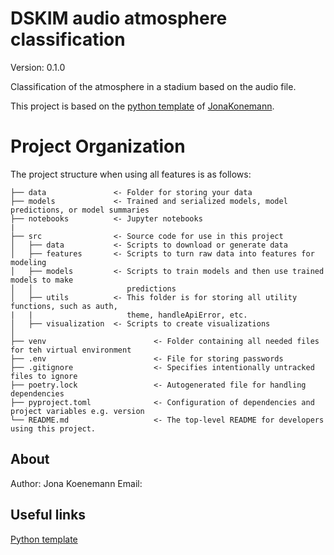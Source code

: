 # DSKIM audio atmosphere classification

Version: 0.1.0

Classification of the atmosphere in a stadium based on the audio file.

This project is based on the [python template](https://github.com/JonaKoenemann/python_template) of       [JonaKonemann](https://github.com/JonaKoenemann).

# Project Organization

The project structure when using all features is as follows:

    ├── data               <- Folder for storing your data 
    ├── models             <- Trained and serialized models, model predictions, or model summaries
    ├── notebooks          <- Jupyter notebooks
    |
    ├── src                <- Source code for use in this project
    │   ├── data           <- Scripts to download or generate data
    │   ├── features       <- Scripts to turn raw data into features for modeling
    │   ├── models         <- Scripts to train models and then use trained models to make
    │   │                     predictions
    │   ├── utils          <- This folder is for storing all utility functions, such as auth, 
    |   |                     theme, handleApiError, etc.
    │   ├── visualization  <- Scripts to create visualizations 
    │
    ├── venv                        <- Folder containing all needed files for teh virtual environment
    ├── .env                        <- File for storing passwords
    ├── .gitignore                  <- Specifies intentionally untracked files to ignore
    ├── poetry.lock                 <- Autogenerated file for handling dependencies
    ├── pyproject.toml              <- Configuration of dependencies and project variables e.g. version
    └── README.md                   <- The top-level README for developers using this project.

## About
Author: Jona Koenemann
Email: 

## Useful links
[Python template](https://github.com/JonaKoenemann/python_template)